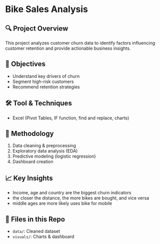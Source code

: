 # Bike Sales Analysis

## 🔍 Project Overview
This project analyzes customer churn data to identify factors influencing customer retention and provide actionable business insights.

## 🎯 Objectives
- Understand key drivers of churn
- Segment high-risk customers
- Recommend retention strategies

## 🛠️ Tool & Techniques
- Excel (Pivot Tables, IF function, find and replace, charts)

## 🧪 Methodology
1. Data cleaning & preprocessing
2. Exploratory data analysis (EDA)
3. Predictive modeling (logistic regression)
5. Dashboard creation

## 📈 Key Insights
- Income, age and country are the biggest churn indicators
- the closer the distance, the more bikes are bought, and vice versa
- middle ages are more likely uses bike for mobile

## 📁 Files in this Repo
- `data/`: Cleaned dataset
- `visuals/`: Charts & dashboard
